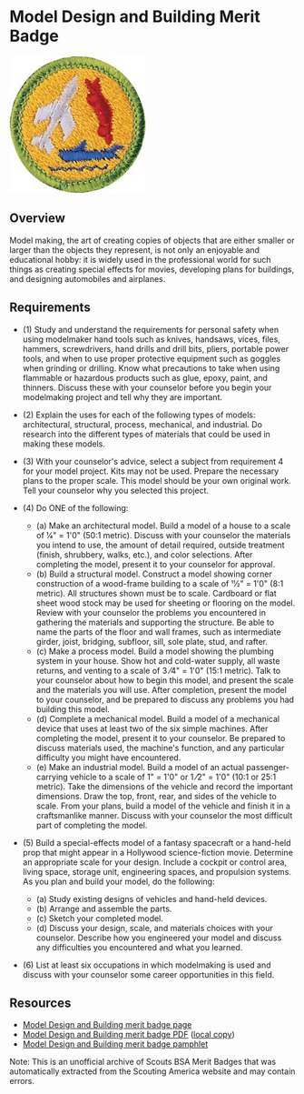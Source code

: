 

# Model Design and Building Merit Badge

![Model Design and Building Merit Badge](images/model-design-and-building-merit-badge.jpg)

## Overview



Model making, the art of creating copies of objects that are either smaller or larger than the objects they represent, is not only an enjoyable and educational hobby: it is widely used in the professional world for such things as creating special effects for movies, developing plans for buildings, and designing automobiles and airplanes.

## Requirements

* (1) Study and understand the requirements for personal safety when using modelmaker hand tools such as knives, handsaws, vices, files, hammers, screwdrivers, hand drills and drill bits, pliers, portable power tools, and when to use proper protective equipment such as goggles when grinding or drilling. Know what precautions to take when using flammable or hazardous products such as glue, epoxy, paint, and thinners. Discuss these with your counselor before you begin your modelmaking project and tell why they are important.
* (2) Explain the uses for each of the following types of models: architectural, structural, process, mechanical, and industrial. Do research into the different types of materials that could be used in making these models.
* (3) With your counselor's advice, select a subject from requirement 4 for your model project. Kits may not be used. Prepare the necessary plans to the  proper scale. This model should be your own original work. Tell your counselor why you selected this project.
* (4) Do ONE of the following:
    * (a) Make an architectural model. Build a model of a house to a scale of 1⁄4" = 1'0" (50:1 metric). Discuss with your counselor the materials you intend to use, the amount of detail required, outside treatment (finish, shrubbery, walks, etc.), and color selections. After completing the model, present it to your counselor for approval.
    * (b) Build a structural model. Construct a model showing corner construction of a wood-frame building to a scale of 11⁄2" = 1'0" (8:1 metric). All structures shown must be to scale. Cardboard or flat sheet wood stock may be used for sheeting or flooring on the model. Review with your counselor the problems you encountered in gathering the materials and supporting the structure. Be able to name the parts of the floor and wall frames, such as intermediate girder, joist, bridging, subfloor, sill, sole plate, stud, and rafter.
    * (c) Make a process model. Build a model showing the plumbing system in your house. Show hot and cold-water supply, all waste returns, and venting to a scale of 3 ⁄4" = 1'0" (15:1 metric). Talk to your counselor about how to begin this model, and present the scale and the materials you will use. After completion, present the model to your counselor, and be prepared to discuss any problems you had building this model.
    * (d) Complete a mechanical model. Build a model of a mechanical device that uses at least two of the six simple machines. After completing the model, present it to your counselor. Be prepared to discuss materials used, the machine's function, and any particular difficulty you might have encountered.
    * (e) Make an industrial model. Build a model of an actual passenger-carrying vehicle to a scale of 1" = 1'0" or 1 ⁄2" = 1'0" (10:1 or 25:1 metric). Take the dimensions of the vehicle and record the important dimensions. Draw the top, front, rear, and sides of the vehicle to scale. From your plans, build a model of the vehicle and finish it in a craftsmanlike manner. Discuss with your counselor the most difficult part of completing the model.


* (5) Build a special-effects model of a fantasy spacecraft or a hand-held prop that might appear in a Hollywood science-fiction movie. Determine an appropriate scale for your design. Include a cockpit or control area, living space, storage  unit, engineering spaces, and propulsion systems. As you plan and build your model, do the following:
    * (a) Study existing designs of vehicles and hand-held devices.
    * (b) Arrange and assemble the parts.
    * (c) Sketch your completed model.
    * (d) Discuss your design, scale, and materials choices with your counselor. Describe how you engineered your model and discuss any difficulties you encountered and what you learned.


* (6) List at least six occupations in which modelmaking is used and discuss with your counselor some career opportunities in this field.


## Resources

- [Model Design and Building merit badge page](https://www.scouting.org/merit-badges/model-design-and-building/)
- [Model Design and Building merit badge PDF](https://filestore.scouting.org/filestore/Merit_Badge_ReqandRes/Pamphlets/Model%20Design_2024.pdf) ([local copy](files/model-design-and-building-merit-badge.pdf))
- [Model Design and Building merit badge pamphlet](https://www.scoutshop.org/catalog/product/view/id/17381)

Note: This is an unofficial archive of Scouts BSA Merit Badges that was automatically extracted from the Scouting America website and may contain errors.